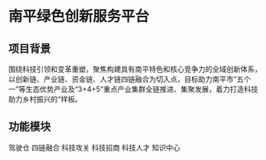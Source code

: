 # 南平绿色创新服务平台

## 项目背景

围绕科技引领和变革重塑，聚焦构建具有南平特色和核心竞争力的全域创新体系，以创新链、产业链、资金链、人才链四链融合为切入点，目标助力南平市“五个一”等生态优势产业及“3+4+5”重点产业集群全链推进、集聚发展，着力打造科技助力乡村振兴的“样板。

## 功能模块

驾驶仓 四链融合 科技攻关 科技招商 科技人才 知识中心
